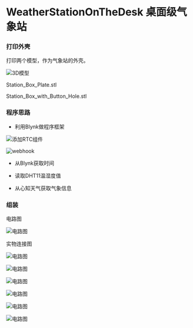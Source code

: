 # WeatherStationOnTheDesk 桌面级气象站


### 打印外壳

打印两个模型，作为气象站的外壳。

![3D模型](https://github.com/hznupeter/WeatherStationOnTheDesk/raw/master/images/3d.jpg "3D模型")

Station_Box_Plate.stl

Station_Box_with_Button_Hole.stl

### 程序思路

* 利用Blynk做程序框架

![添加RTC组件](https://github.com/hznupeter/WeatherStationOnTheDesk/raw/master/images/add_rtc.png "添加RTC组件")

![webhook](https://github.com/hznupeter/WeatherStationOnTheDesk/raw/master/images/webhook.png "webhook")

* 从Blynk获取时间

* 读取DHT11温湿度值

* 从心知天气获取气象信息

### 组装

电路图

![电路图](https://github.com/hznupeter/WeatherStationOnTheDesk/raw/master/images/line.png "电路图")

实物连接图

![电路图](https://github.com/hznupeter/WeatherStationOnTheDesk/raw/master/images/7.jpg "电路图")

![电路图](https://github.com/hznupeter/WeatherStationOnTheDesk/raw/master/images/8.jpg "电路图")

![电路图](https://github.com/hznupeter/WeatherStationOnTheDesk/raw/master/images/9.jpg "电路图")

![电路图](https://github.com/hznupeter/WeatherStationOnTheDesk/raw/master/images/10.jpg "电路图")

![电路图](https://github.com/hznupeter/WeatherStationOnTheDesk/raw/master/images/11.jpg "电路图")

![电路图](https://github.com/hznupeter/WeatherStationOnTheDesk/raw/master/images/12.jpg "电路图")